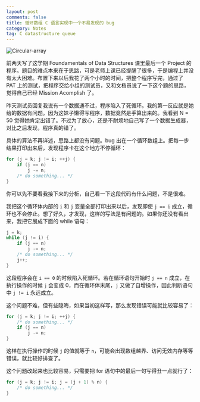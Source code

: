 ```yaml
---
layout: post
comments: false
title: 循环数组 C 语言实现中一个不易发现的 bug
category: Notes
tag: C datastructure queue
---
```


![Circular-array](http://mforever78.qiniudn.com/circular-array.png "Circular Array")

前两天写了这学期 Foundamentals of Data Structures 课里最后一个 Project 的程序。题目的难点本来在于思路，可是老师上课已经提醒了很多，于是编程上并没有太大困难。布置下来以后我花了两个小时的时间，把整个程序写完，通过了 PAT 上的测试，把程序交给小组的测试员，又和文档员说了一下这个题的思路，觉得自己已经 Mission Acomplish 了。

昨天测试员回复我说有一个数据通不过，程序陷入了死循环。我的第一反应就是她给的数据有问题。因为这妹子懒得写程序，数据竟然是手算出来的。我看到 N = 50 觉得她肯定出错了。不过为了放心，还是不耐烦地自己写了一个数据生成器，对比之后发现，程序真的错了。

具体的算法不再详述，思路上都没有问题。bug 出在一个循环数组上。把每一步结果打印出来后，发现程序卡在这个地方不停循环：

``` C
for (j = k; j != i; ++j) {
	if (j == n) 
		j -= n;
	/* do something... */
}
```

你可以先不要看我接下来的分析，自己看一下这段代码有什么问题，不是很难。

我把这个循环体内部的 `i` 和 `j` 变量全部打印出来以后，发现即使 `j == i` 成立，循环也不会停止。想了好久，才发现，这样的写法是有问题的。如果你还没有看出来，我把它展成下面的 while 语句：

``` C
j = k;
while (j != i) {
	if (j == n)
		j -= n;
	/* do something... */
	j++;
}
```

这段程序会在 `i == 0` 的时候陷入死循环。若在循环语句开始时 `j == n` 成立，在执行操作的时候 `j` 会变成 0，而在循环体末尾，`j` 又做了自增操作，因此判断语句中 `j != i` 永远成立。

这个问题不难，但有些隐晦，如果当初这样写，那么发现错误可能就比较容易了：

``` C
for (j = k; j != i; ++j) {
	/* do something... */
	if (j == n) 
		j -= n;
}
```

这样在执行操作的时候 `j` 的值就等于 `n`，可能会出现数组越界、访问无效内存等等错误，就比较好排查了。

这个问题改起来也比较容易，只需要把 for 语句中的最后一句写得丑一点就行了：

``` C
for (j = k; j != i; j = (j + 1) % n) {
	/* do something... */
}
```
